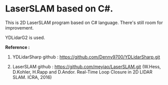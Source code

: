 # LaserSLAM based on C#.

This is 2D LaserSLAM program based on C# language.
There's still room for improvement.

YDLidarG2 is used.

**Reference :**

1. YDLidarSharp github : https://github.com/Denny9700/YDLidarSharp.git

2. LaserSLAM github : https://github.com/meyiao/LaserSLAM.git (W.Hess, D.Kohler, H.Rapp and D.Andor. Real-Time Loop Closure in 2D LIDAR SLAM. ICRA, 2016)
